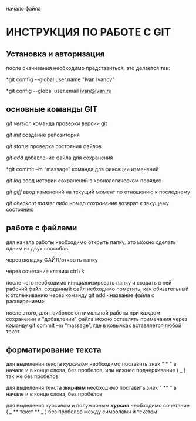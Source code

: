 начало файла

# ИНСТРУКЦИЯ ПО РАБОТЕ С GIT

## Установка и авторизация

после скачивания необходимо представиться, это делается так: 

*git comfig --global user.name "Ivan Ivanov"

*git config --global user.email ivan@ivan.ru

## основные команды GIT

*git version* команда проверки версии git

*git init* создание репозитория

*git status* проверка состояния файлов

*git add* добавление файла для сохранения 

*git commit –m “massage” команда для фиксации изменений

*git log* ввод истории сохранений в хронологическом порядке

*git giff*  ввод изменений на текущий момент по отношению к последнему

*git checkout master либо номер сохранения* возврат к текущему состоянию  

## работа с файлами 

для начала работы необходимо открыть папку. это можно сделать одним из двух способов: 

через вкладку ФАЙЛ/открыть папку

через сочетание клавиш ctrl+k

после чего необходимо инициализировать папку и создать в ней рабочий файл.
созданный файл небходимо пометить, как обязательный к отслеживанию через команду git add <название файла с расширением>

после этого, для наиболее оптимальной работы при каждом сохранении и "добавлении" файла можно оставлять примечания через команду git commit –m “massage”, где в ковычках вставляется любой текст 

## форматирование текста

для выделения текста *курсивом* необходимо поставить знак " * " в начале и в конце слова, без пробелов, или нижнее подчеркивание ( _ ) так же без пробелов

 для выделения текста **жирным** необходимо поставить знак " ** " в начале и в конце слова, без пробелов

 для выделения курсивом и полужирным  _**курсив**_ необходимо сочетание ( _ ** текст ** _ ) без пробелов между символами и текстом

